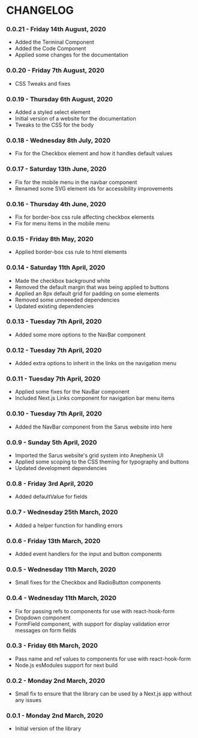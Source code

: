 # CHANGELOG

### 0.0.21 - Friday 14th August, 2020

-   Added the Terminal Component
-   Added the Code Component
-   Applied some changes for the documentation

### 0.0.20 - Friday 7th August, 2020

-   CSS Tweaks and fixes

### 0.0.19 - Thursday 6th August, 2020

-   Added a styled select element
-   Initial version of a website for the documentation
-   Tweaks to the CSS for the body

### 0.0.18 - Wednesday 8th July, 2020

-   Fix for the Checkbox element and how it handles default values

### 0.0.17 - Saturday 13th June, 2020

-   Fix for the mobile menu in the navbar component
-   Renamed some SVG element ids for accessibility improvements

### 0.0.16 - Thursday 4th June, 2020

-   Fix for border-box css rule affecting checkbox elements
-   Fix for menu items in the mobile menu

### 0.0.15 - Friday 8th May, 2020

-   Applied border-box css rule to html elements

### 0.0.14 - Saturday 11th April, 2020

-   Made the checkbox background white
-   Removed the default margin that was being applied to buttons
-   Applied an 8px default grid for padding on some elements
-   Removed some unneeeded dependencies
-   Updated existing dependencies

### 0.0.13 - Tuesday 7th April, 2020

-   Added some more options to the NavBar component

### 0.0.12 - Tuesday 7th April, 2020

-   Added extra options to inherit in the links on the navigation menu

### 0.0.11 - Tuesday 7th April, 2020

-   Applied some fixes for the NavBar component
-   Included Next.js Links component for navigation bar menu items

### 0.0.10 - Tuesday 7th April, 2020

-   Added the NavBar component from the Sarus website into here

### 0.0.9 - Sunday 5th April, 2020

-   Imported the Sarus website's grid system into Anephenix UI
-   Applied some scoping to the CSS theming for typography and buttons
-   Updated development dependencies

### 0.0.8 - Friday 3rd April, 2020

-   Added defaultValue for fields

### 0.0.7 - Wednesday 25th March, 2020

-   Added a helper function for handling errors

### 0.0.6 - Friday 13th March, 2020

-   Added event handlers for the input and button components

### 0.0.5 - Wednesday 11th March, 2020

-   Small fixes for the Checkbox and RadioButton components

### 0.0.4 - Wednesday 11th March, 2020

-   Fix for passing refs to components for use with react-hook-form
-   Dropdown component
-   FormField component, with support for display validation error messages on form fields

### 0.0.3 - Friday 6th March, 2020

-   Pass name and ref values to components for use with react-hook-form
-   Node.js esModules support for next build

### 0.0.2 - Monday 2nd March, 2020

-   Small fix to ensure that the library can be used by a Next.js app without any issues

### 0.0.1 - Monday 2nd March, 2020

-   Initial version of the library
